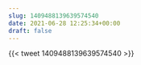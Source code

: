 ```yaml
---
slug: 1409488139639574540
date: 2021-06-28 12:25:34+00:00
draft: false
---
```


{{< tweet 1409488139639574540 >}}
